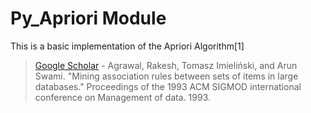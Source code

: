 # Py_Apriori Module

This is a basic implementation of the Apriori Algorithm[1]

> [Google Scholar](https://scholar.google.com/scholar?q=R.C.%20Agarwal%2C%20C.C.%20Aggarwal%2C%20and%20V.V.V.%20Prasad.%20Depth%20first%20generation%20of%20long%20patterns.%20In%20Proc.%20of%20the%206th%20ACM%20SIGKDD%20Int.%20Conf.%20on%20Knowledge%20Discovery%20and%20Data%20Mining%2C%20pages%20108%E2%80%93118%2C%20Boston%2C%20MA%2C%20USA%2C%202000.) - Agrawal, Rakesh, Tomasz Imieliński, and Arun Swami. "Mining association rules between sets of items in large databases." Proceedings of the 1993 ACM SIGMOD international conference on Management of data. 1993.

